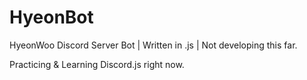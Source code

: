 # HyeonBot
HyeonWoo Discord Server Bot | Written in .js | Not developing this far.

Practicing & Learning Discord.js right now.
